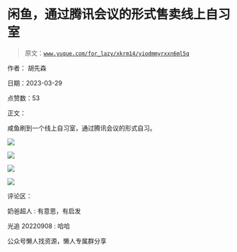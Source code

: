 # 闲鱼，通过腾讯会议的形式售卖线上自习室

> 原文：[`www.yuque.com/for_lazy/xkrm14/yiodmmyrxxn6ml5q`](https://www.yuque.com/for_lazy/xkrm14/yiodmmyrxxn6ml5q)

作者： 胡先森

日期：2023-03-29

点赞数：53

正文：

咸鱼刷到一个线上自习室，通过腾讯会议的形式自习。

![](img/415d541ed2b2d2d5acd1205db2a94957.png)

![](img/26079eb74dd01e51fa0069b129b66c1e.png)

![](img/dda904066030baa3ac5b526344daee94.png)

![](img/7016b78ee5120f7466b91c26ad69269a.png)

评论区：

奶爸超人 : 有意思，有启发

光追 20220908 : 哈哈

公众号懒人找资源，懒人专属群分享

